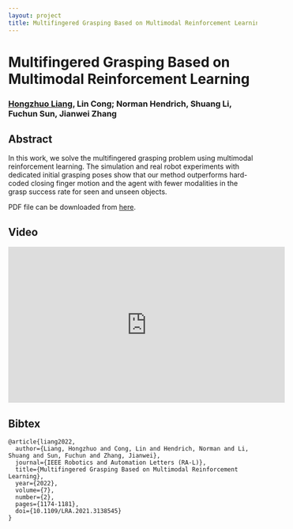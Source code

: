 ```yaml
---
layout: project
title: Multifingered Grasping Based on Multimodal Reinforcement Learning
---
```

# Multifingered Grasping Based on Multimodal Reinforcement Learning

### [**Hongzhuo Liang**](https://lianghongzhuo.github.io), Lin Cong; Norman Hendrich, Shuang Li, Fuchun Sun, Jianwei Zhang

## Abstract
In this work, we solve the multifingered grasping problem using multimodal reinforcement learning.
The simulation and real robot experiments with dedicated initial grasping poses show that our method outperforms hard-coded closing finger motion and the agent with fewer modalities in the grasp success rate for seen and unseen objects.

PDF file can be downloaded from [here](https://ieeexplore.ieee.org/document/9664242).

## Video

<div style="text-align:center">
<iframe width="560" height="315" src="https://www.youtube.com/embed/PuYvUxyDnPY" title="YouTube video player" frameborder="0" allow="accelerometer; autoplay; clipboard-write; encrypted-media; gyroscope; picture-in-picture" allowfullscreen></iframe>
</div>


## Bibtex

```plain
@article{liang2022,
  author={Liang, Hongzhuo and Cong, Lin and Hendrich, Norman and Li, Shuang and Sun, Fuchun and Zhang, Jianwei},
  journal={IEEE Robotics and Automation Letters (RA-L)},
  title={Multifingered Grasping Based on Multimodal Reinforcement Learning},
  year={2022},
  volume={7},
  number={2},
  pages={1174-1181},
  doi={10.1109/LRA.2021.3138545}
}
```

